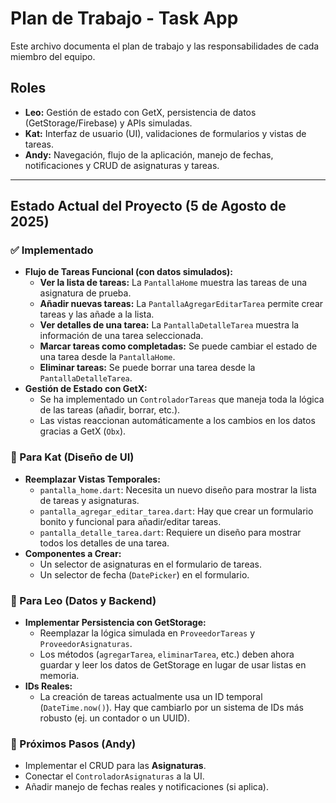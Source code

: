 # Plan de Trabajo - Task App

Este archivo documenta el plan de trabajo y las responsabilidades de cada miembro del equipo.

## Roles

*   **Leo:** Gestión de estado con GetX, persistencia de datos (GetStorage/Firebase) y APIs simuladas.
*   **Kat:** Interfaz de usuario (UI), validaciones de formularios y vistas de tareas.
*   **Andy:** Navegación, flujo de la aplicación, manejo de fechas, notificaciones y CRUD de asignaturas y tareas.

---

## Estado Actual del Proyecto (5 de Agosto de 2025)

### ✅ Implementado

*   **Flujo de Tareas Funcional (con datos simulados):**
    *   **Ver la lista de tareas:** La `PantallaHome` muestra las tareas de una asignatura de prueba.
    *   **Añadir nuevas tareas:** La `PantallaAgregarEditarTarea` permite crear tareas y las añade a la lista.
    *   **Ver detalles de una tarea:** La `PantallaDetalleTarea` muestra la información de una tarea seleccionada.
    *   **Marcar tareas como completadas:** Se puede cambiar el estado de una tarea desde la `PantallaHome`.
    *   **Eliminar tareas:** Se puede borrar una tarea desde la `PantallaDetalleTarea`.
*   **Gestión de Estado con GetX:**
    *   Se ha implementado un `ControladorTareas` que maneja toda la lógica de las tareas (añadir, borrar, etc.).
    *   Las vistas reaccionan automáticamente a los cambios en los datos gracias a GetX (`Obx`).

### 🎨 Para Kat (Diseño de UI)

*   **Reemplazar Vistas Temporales:**
    *   `pantalla_home.dart`: Necesita un nuevo diseño para mostrar la lista de tareas y asignaturas.
    *   `pantalla_agregar_editar_tarea.dart`: Hay que crear un formulario bonito y funcional para añadir/editar tareas.
    *   `pantalla_detalle_tarea.dart`: Requiere un diseño para mostrar todos los detalles de una tarea.
*   **Componentes a Crear:**
    *   Un selector de asignaturas en el formulario de tareas.
    *   Un selector de fecha (`DatePicker`) en el formulario.

### 💾 Para Leo (Datos y Backend)

*   **Implementar Persistencia con GetStorage:**
    *   Reemplazar la lógica simulada en `ProveedorTareas` y `ProveedorAsignaturas`.
    *   Los métodos (`agregarTarea`, `eliminarTarea`, etc.) deben ahora guardar y leer los datos de GetStorage en lugar de usar listas en memoria.
*   **IDs Reales:**
    *   La creación de tareas actualmente usa un ID temporal (`DateTime.now()`). Hay que cambiarlo por un sistema de IDs más robusto (ej. un contador o un UUID).

### 🚀 Próximos Pasos (Andy)

*   Implementar el CRUD para las **Asignaturas**.
*   Conectar el `ControladorAsignaturas` a la UI.
*   Añadir manejo de fechas reales y notificaciones (si aplica).
